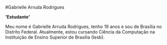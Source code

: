 #Gabrielle Arruda Rodrigues

**'Estudante'**

Meu nome é Gabrielle Arruda Rodrigues, tenho 19 anos e sou de Brasília no Distrito Federal. Atualmente, estou cursando Ciência da Computação na Instituição de Ensino Superior de Brasília (Iesb). 
